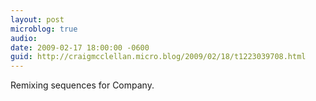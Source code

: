 ```yaml
---
layout: post
microblog: true
audio: 
date: 2009-02-17 18:00:00 -0600
guid: http://craigmcclellan.micro.blog/2009/02/18/t1223039708.html
---
```

Remixing sequences for Company.
